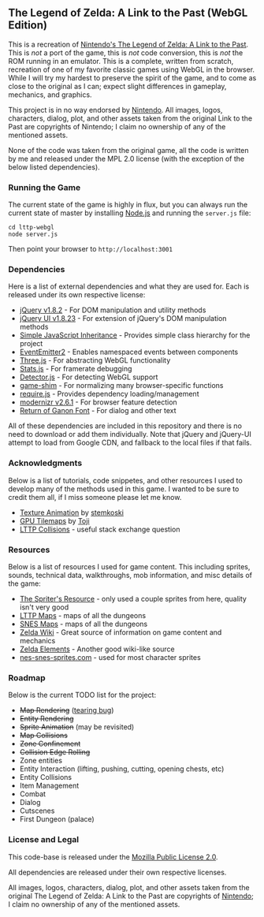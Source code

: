 ## The Legend of Zelda: A Link to the Past (WebGL Edition)

This is a recreation of [Nintendo's The Legend of Zelda: A Link to the Past](http://www.nintendo.com/games/detail/5oMtHuB3aOHoawfC6brZ6myQYnE4flQ_).
This is _not_ a port of the game, this is _not_ code conversion, this is _not_ the ROM running in an emulator. This is a complete, written from scratch,
recreation of one of my favorite classic games using WebGL in the browser. While I will try my hardest to preserve the spirit of the game, and to come
as close to the original as I can; expect slight differences in gameplay, mechanics, and graphics.

This project is in no way endorsed by [Nintendo](http://www.nintendo.com/). All images, logos, characters, dialog, plot, and other assets taken
from the original Link to the Past are copyrights of Nintendo; I claim no ownership of any of the mentioned assets.

None of the code was taken from the original game, all the code is written by me and released under the MPL 2.0 license (with the exception of
the below listed dependencies).

### Running the Game

The current state of the game is highly in flux, but you can always run the current state of master by installing [Node.js](http://nodejs.org) and running the `server.js` file:

```shell
cd lttp-webgl
node server.js
```

Then point your browser to `http://localhost:3001`

### Dependencies

Here is a list of external dependencies and what they are used for. Each is released under its own respective license:

* [jQuery v1.8.2](http://jquery.com/) - For DOM manipulation and utility methods
* [jQuery UI v1.8.23](http://jqueryui.com/) - For extension of jQuery's DOM manipulation methods
* [Simple JavaScript Inheritance](http://ejohn.org/blog/simple-javascript-inheritance/) - Provides simple class hierarchy for the project
* [EventEmitter2](https://github.com/hij1nx/EventEmitter2) - Enables namespaced events between components
* [Three.js](https://github.com/mrdoob/three.js) - For abstracting WebGL functionality
* [Stats.js](https://github.com/mrdoob/stats.js/) - For framerate debugging
* [Detector.js](https://github.com/mrdoob/three.js/blob/master/examples/js/Detector.js) - For detecting WebGL support
* [game-shim](https://github.com/toji/game-shim) - For normalizing many browser-specific functions
* [require.js](http://requirejs.org/) - Provides dependency loading/management
* [modernizr v2.6.1](http://modernizr.com/) - For browser feature detection
* [Return of Ganon Font](http://www.zone38.net/font/#ganon) - For dialog and other text

All of these dependencies are included in this repository and there is no need to download or add them individually.
Note that jQuery and jQuery-UI attempt to load from Google CDN, and fallback to the local files if that fails.

### Acknowledgments

Below is a list of tutorials, code snippetes, and other resources I used to develop many of the methods used in this game.
I wanted to be sure to credit them all, if I miss someone please let me know.

* [Texture Animation](https://github.com/stemkoski/stemkoski.github.com/blob/master/Three.js/Texture-Animation.html) by [stemkoski](https://github.com/stemkoski)
* [GPU Tilemaps](http://blog.tojicode.com/2012/08/more-gpu-tile-map-demos-zelda.html) by [Toji](https://github.com/toji)
* [LTTP Collisions](http://gamedev.stackexchange.com/questions/8336/how-was-collision-detection-handled-in-the-legend-of-zelda-a-link-to-the-past) - useful stack exchange question

### Resources

Below is a list of resources I used for game content. This including sprites, sounds, technical data, walkthroughs, mob information,
and misc details of the game:

* [The Spriter's Resource](http://www.spriters-resource.com/snes/zeldalinkpast/index.html) - only used a couple sprites from here, quality isn't very good
* [LTTP Maps](http://ian-albert.com/games/legend_of_zelda_a_link_to_the_past_maps/) - maps of all the dungeons
* [SNES Maps](http://vgmaps.com/Atlas/SuperNES/index.htm#LegendOfZeldaALinkToThePast) - maps of all the dungeons
* [Zelda Wiki](http://www.zeldawiki.org/The_Legend_of_Zelda:_A_Link_to_the_Past) - Great source of information on game content and mechanics
* [Zelda Elements](http://www.zeldaelements.net/games/c/a_link_to_the_past/) - Another good wiki-like source
* [nes-snes-sprites.com](http://www.nes-snes-sprites.com/LegendofZeldaTheALinktothePast.html) - used for most character sprites

### Roadmap

Below is the current TODO list for the project:

* ~~Map Rendering~~ ([tearing bug](https://github.com/englercj/lttp-webgl/issues/1))
* ~~Entity Rendering~~
* ~~Sprite Animation~~ (may be revisited)
* ~~Map Collisions~~
* ~~Zone Confinement~~
* ~~Collision Edge Rolling~~
* Zone entities
* Entity Interaction (lifting, pushing, cutting, opening chests, etc)
* Entity Collisions
* Item Management
* Combat
* Dialog
* Cutscenes
* First Dungeon (palace)

### License and Legal

This code-base is released under the [Mozilla Public License 2.0](http://www.mozilla.org/MPL/2.0/).

All dependencies are released under their own respective licenses.

All images, logos, characters, dialog, plot, and other assets taken from the original The Legend of Zelda: A Link to the Past
are copyrights of [Nintendo](http://www.nintendo.com/); I claim no ownership of any of the mentioned assets.